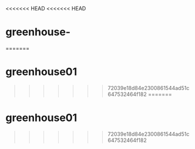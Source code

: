 <<<<<<< HEAD
<<<<<<< HEAD
# greenhouse-
=======
# greenhouse01
>>>>>>> 72039e18d84e2300861544ad51c647532464f182
=======
# greenhouse01
>>>>>>> 72039e18d84e2300861544ad51c647532464f182
